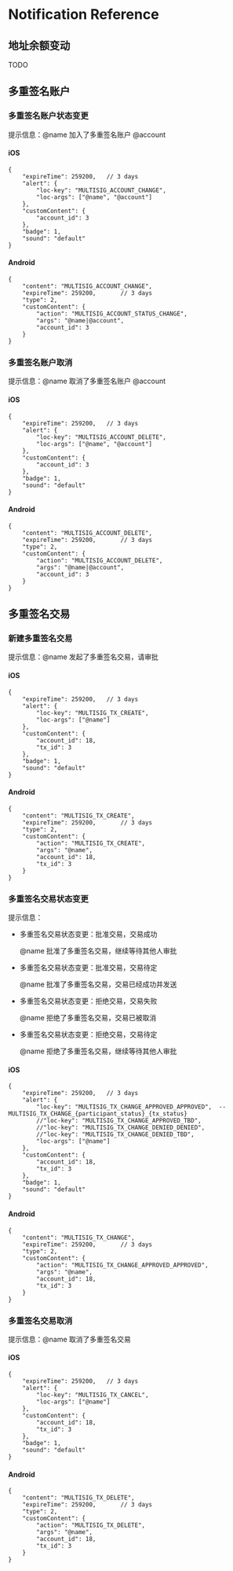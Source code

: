 # Notification Reference

## 地址余额变动

TODO

## 多重签名账户

### 多重签名账户状态变更

提示信息：@name 加入了多重签名账户 @account

#### iOS

```
{
    "expireTime": 259200,   // 3 days
    "alert": {
        "loc-key": "MULTISIG_ACCOUNT_CHANGE",
        "loc-args": ["@name", "@account"]
    },
    "customContent": {
        "account_id": 3
    },
    "badge": 1,
    "sound": "default"
}
```

#### Android

```
{
    "content": "MULTISIG_ACCOUNT_CHANGE",
    "expireTime": 259200,       // 3 days
    "type": 2,
    "customContent": {
        "action": "MULTISIG_ACCOUNT_STATUS_CHANGE",
        "args": "@name|@account",
        "account_id": 3
    }
}
```

### 多重签名账户取消

提示信息：@name 取消了多重签名账户 @account

#### iOS
```
{
    "expireTime": 259200,   // 3 days
    "alert": {
        "loc-key": "MULTISIG_ACCOUNT_DELETE",
        "loc-args": ["@name", "@account"]
    },
    "customContent": {
        "account_id": 3
    },
    "badge": 1,
    "sound": "default"
}
```

#### Android

```
{
    "content": "MULTISIG_ACCOUNT_DELETE",
    "expireTime": 259200,       // 3 days
    "type": 2,
    "customContent": {
        "action": "MULTISIG_ACCOUNT_DELETE",
        "args": "@name|@account",
        "account_id": 3
    }
}
```

## 多重签名交易

### 新建多重签名交易

提示信息：@name 发起了多重签名交易，请审批

#### iOS
```
{
    "expireTime": 259200,   // 3 days
    "alert": {
        "loc-key": "MULTISIG_TX_CREATE",
        "loc-args": ["@name"]
    },
    "customContent": {
        "account_id": 18,
        "tx_id": 3
    },
    "badge": 1,
    "sound": "default"
}
```

#### Android

```
{
    "content": "MULTISIG_TX_CREATE",
    "expireTime": 259200,       // 3 days
    "type": 2,
    "customContent": {
        "action": "MULTISIG_TX_CREATE",
        "args": "@name",
        "account_id": 18,
        "tx_id": 3
    }
}
```

### 多重签名交易状态变更

提示信息：
    
  * 多重签名交易状态变更：批准交易，交易成功

    @name 批准了多重签名交易，继续等待其他人审批

  * 多重签名交易状态变更：批准交易，交易待定

    @name 批准了多重签名交易，交易已经成功并发送

  * 多重签名交易状态变更：拒绝交易，交易失败

    @name 拒绝了多重签名交易，交易已被取消

  * 多重签名交易状态变更：拒绝交易，交易待定

    @name 拒绝了多重签名交易，继续等待其他人审批

#### iOS
```
{
    "expireTime": 259200,   // 3 days
    "alert": {
        "loc-key": "MULTISIG_TX_CHANGE_APPROVED_APPROVED",  -- MULTISIG_TX_CHANGE_{participant_status}_{tx_status}
        //"loc-key": "MULTISIG_TX_CHANGE_APPROVED_TBD",
        //"loc-key": "MULTISIG_TX_CHANGE_DENIED_DENIED",
        //"loc-key": "MULTISIG_TX_CHANGE_DENIED_TBD",
        "loc-args": ["@name"]
    },
    "customContent": {
        "account_id": 18,
        "tx_id": 3
    },
    "badge": 1,
    "sound": "default"
}
```

#### Android

```
{
    "content": "MULTISIG_TX_CHANGE",
    "expireTime": 259200,       // 3 days
    "type": 2,
    "customContent": {
        "action": "MULTISIG_TX_CHANGE_APPROVED_APPROVED",
        "args": "@name",
        "account_id": 18,
        "tx_id": 3
    }
}
```

### 多重签名交易取消

提示信息：@name 取消了多重签名交易

#### iOS
```
{
    "expireTime": 259200,   // 3 days
    "alert": {
        "loc-key": "MULTISIG_TX_CANCEL",
        "loc-args": ["@name"]
    },
    "customContent": {
        "account_id": 18,
        "tx_id": 3
    },
    "badge": 1,
    "sound": "default"
}
```

#### Android

```
{
    "content": "MULTISIG_TX_DELETE",
    "expireTime": 259200,       // 3 days
    "type": 2,
    "customContent": {
        "action": "MULTISIG_TX_DELETE",
        "args": "@name",
        "account_id": 18,
        "tx_id": 3
    }
}
```
